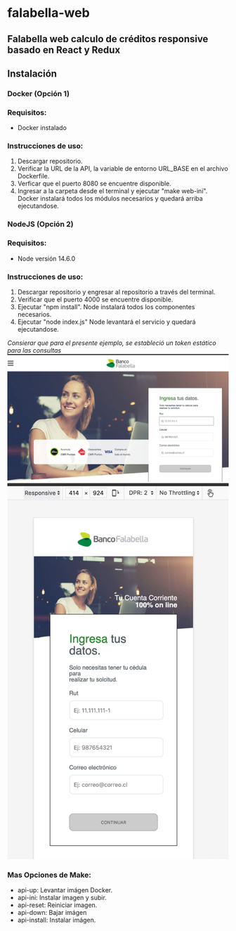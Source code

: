 # falabella-web
## Falabella web calculo de créditos responsive basado en React y Redux

## Instalación

### Docker (Opción 1)

### Requisitos:

- Docker instalado

### Instrucciones de uso:

1. Descargar repositorio. <br/>
2. Verificar la URL de la API,  la variable de entorno URL_BASE en el archivo Dockerfile. <br/>
3. Verficar que el puerto 8080 se encuentre disponible.
4. Ingresar a la carpeta desde el terminal y ejecutar "make web-ini". Docker instalará todos los módulos necesarios y quedará arriba ejecutandose.<br/>


### NodeJS (Opción 2)

### Requisitos:

- Node versión 14.6.0

### Instrucciones de uso:

1. Descargar repositorio y engresar al repositorio a través del terminal. <br/>
2. Verificar que el puerto 4000 se encuentre disponible. <br/>
3. Ejecutar "npm install". Node instalará todos los componentes necesarios.<br/>
4. Ejecutar "node index.js" Node levantará el servicio y quedará ejecutandose.<br/>

 *Consierar que para el presente ejemplo, se estableció un token estático para las consultas* <br/>
 <img src="/others/1.png" /><br/>
 <img src="/others/2.png" /><br/>


### Mas Opciones de Make:
- api-up: Levantar imágen Docker.
- api-ini: Instalar imagen y subir.
- api-reset: Reiniciar imagen.
- api-down: Bajar imágen
- api-install: Instalar imágen.